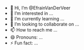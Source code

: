 - 👋 Hi, I’m @EfrainVanDerVeer
- 👀 I’m interested in ...
- 🌱 I’m currently learning ...
- 💞️ I’m looking to collaborate on ...
- 📫 How to reach me ...
- 😄 Pronouns: ...
- ⚡ Fun fact: ...

<!---
EfrainVanDerVeer/EfrainVanDerVeer is a ✨ special ✨ repository because its `README.md` (this file) appears on your GitHub profile.
You can click the Preview link to take a look at your changes.
--->
